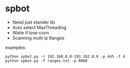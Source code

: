 # spbot

- Need just stander lib
- Auto select MaxThreading
- Waite if lose conn
- Scanning multi ip Ranges


examples:

	python spbot.py -r 192.168.0.0-193.162.0.0 -p 445 -t 4
	python spbot.py -f ranges.txt -p 8080
